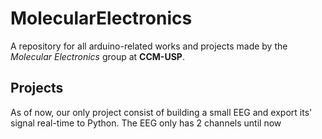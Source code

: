 # MolecularElectronics

A repository for all arduino-related works and projects made by the *Molecular Electronics* group at **CCM-USP**.

## Projects

As of now, our only project consist of building a small EEG and export its' signal real-time to Python. The EEG only has 2 channels until now

